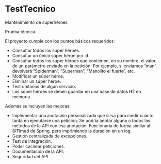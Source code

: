 # TestTecnico
Mantenimiento de superhéroes

Prueba técnica

El proyecto cumple con los puntos básicos requeridos:

* Consultar todos los súper héroes.
* Consultar un único súper héroe por id.
* Consultar todos los súper héroes que contienen, en su nombre, el valor de un parámetro enviado en la petición. Por ejemplo, si enviamos “man” devolverá “Spiderman”, “Superman”, “Manolito el fuerte”, etc.
* Modificar un súper héroe.
* Eliminar un súper héroe.
* Test unitarios de algún servicio.
* Los súper héroes se deben guardar en una base de datos H2 en memoria.

Además se incluyen las mejoras:

* Implementar una anotación personalizada que sirva para medir cuánto tarda en ejecutarse una petición. Se podría anotar alguno o todos los métodos de la API con esa anotación. Funcionaría de forma similar al @Timed de Spring, pero imprimiendo la duración en un log.
* Gestión centralizada de excepciones.
* Test de integración.
* Poder cachear peticiones.
* Documentación de la API.
* Seguridad del API.
